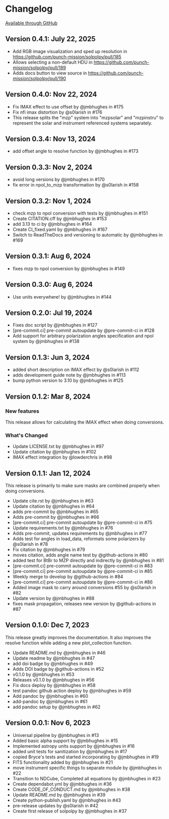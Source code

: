 # Changelog

[Available through GitHub](https://github.com/punch-mission/solpolpy/releases)

## Version 0.4.1: July 22, 2025

- Add RGB image visualization and sped up resolution in https://github.com/punch-mission/solpolpy/pull/185
- Allows selecting a non-default HDU in https://github.com/punch-mission/solpolpy/pull/189
- Adds docs button to view source in https://github.com/punch-mission/solpolpy/pull/190

## Version 0.4.0: Nov 22, 2024

- Fix IMAX effect to use offset by @jmbhughes in #175
- Fix nfi imax distortion by @s0larish in #176
- This release splits the "mzp" system into "mzpsolar" and "mzpinstru" to represent the solar and instrument referenced systems separately.

## Version 0.3.4: Nov 13, 2024

- add offset angle to resolve function by @jmbhughes in #173

## Version 0.3.3: Nov 2, 2024

- avoid long versions by @jmbhughes in #170
- fix error in npol_to_mzp transformation by @s0larish in #158

## Version 0.3.2: Nov 1, 2024

- check mzp to npol conversion with tests by @jmbhughes in #151
- Create CITATION.cff by @jmbhughes in #153
- add 3.13 to ci by @jmbhughes in #164
- Create CI_fixed.yaml by @jmbhughes in #167
- Switch to ReadTheDocs and versioning to automatic by @jmbhughes in #169

## Version 0.3.1: Aug 6, 2024

- fixes mzp to npol conversion by @jmbhughes in #149

## Version 0.3.0: Aug 6, 2024

- Use units everywhere! by @jmbhughes in #144

## Version 0.2.0: Jul 19, 2024

- Fixes doc script by @jmbhughes in #127
- [pre-commit.ci] pre-commit autoupdate by @pre-commit-ci in #128
- Add support for arbitrary polarization angles specification and npol system by @jmbhughes in #138

## Version 0.1.3: Jun 3, 2024

- added short description on IMAX effect by @s0larish in #112
- adds development guide note by @jmbhughes in #113
- bump python version to 3.10 by @jmbhughes in #125

## Version 0.1.2: Mar 8, 2024

### New features

This release allows for calculating the IMAX effect when doing conversions.

### What's Changed

- Update LICENSE.txt by @jmbhughes in #97
- Update citation by @jmbhughes in #102
- IMAX effect integration by @lowderchris in #98

## Version 0.1.1: Jan 12, 2024

This release is primarily to make sure masks are combined properly when doing conversions.

- Update cite.rst by @jmbhughes in #63
- Update citation by @jmbhughes in #64
- adds pre-commit by @jmbhughes in #65
- Adds pre-commit by @jmbhughes in #66
- [pre-commit.ci] pre-commit autoupdate by @pre-commit-ci in #75
- Update requirements.txt by @jmbhughes in #76
- Adds pre-commit, updates requirements by @jmbhughes in #77
- Adds test for angles in load_data, reformats some polarizers by @s0larish in #78
- Fix citation by @jmbhughes in #79
- moves citation, adds angle name test by @github-actions in #80
- added test for BtBr to MZP directly and indirectly by @jmbhughes in #81
- [pre-commit.ci] pre-commit autoupdate by @pre-commit-ci in #83
- [pre-commit.ci] pre-commit autoupdate by @pre-commit-ci in #85
- Weekly merge to develop by @github-actions in #84
- [pre-commit.ci] pre-commit autoupdate by @pre-commit-ci in #86
- Added image mask to carry around conversions #55 by @s0larish in #82
- Update version by @jmbhughes in #88
- fixes mask propagation, releases new version by @github-actions in #87

## Version 0.1.0: Dec 7, 2023

This release greatly improves the documentation. It also improves the resolve function while adding a new plot_collection function.

- Update README.md by @jmbhughes in #46
- Update readme by @jmbhughes in #47
- add doi badge by @jmbhughes in #49
- Adds DOI badge by @github-actions in #52
- v0.1.0 by @jmbhughes in #53
- Releases v0.1.0 by @jmbhughes in #56
- Fix docs deploy by @jmbhughes in #58
- test pandoc github action deploy by @jmbhughes in #59
- Add pandoc by @jmbhughes in #60
- add-pandoc by @jmbhughes in #61
- add pandoc setup by @jmbhughes in #62

## Version 0.0.1: Nov 6, 2023

- Universal pipeline by @jmbhughes in #13
- Added basic alpha support by @jmbhughes in #15
- Implemented astropy units support by @jmbhughes in #16
- added unit tests for sanitization by @jmbhughes in #17
- copied Bryce's tests and started incorporating by @jmbhughes in #19
- FITS functionality added by @jmbhughes in #21
- move instrument specific things to separate module by @jmbhughes in #22
- Transition to NDCube, Completed all equations by @jmbhughes in #23
- Create dependabot.yml by @jmbhughes in #36
- Create CODE_OF_CONDUCT.md by @jmbhughes in #38
- Update README.md by @jmbhughes in #39
- Create python-publish.yaml by @jmbhughes in #43
- pre-release updates by @s0larish in #42
- Create first release of solpolpy by @jmbhughes in #37
